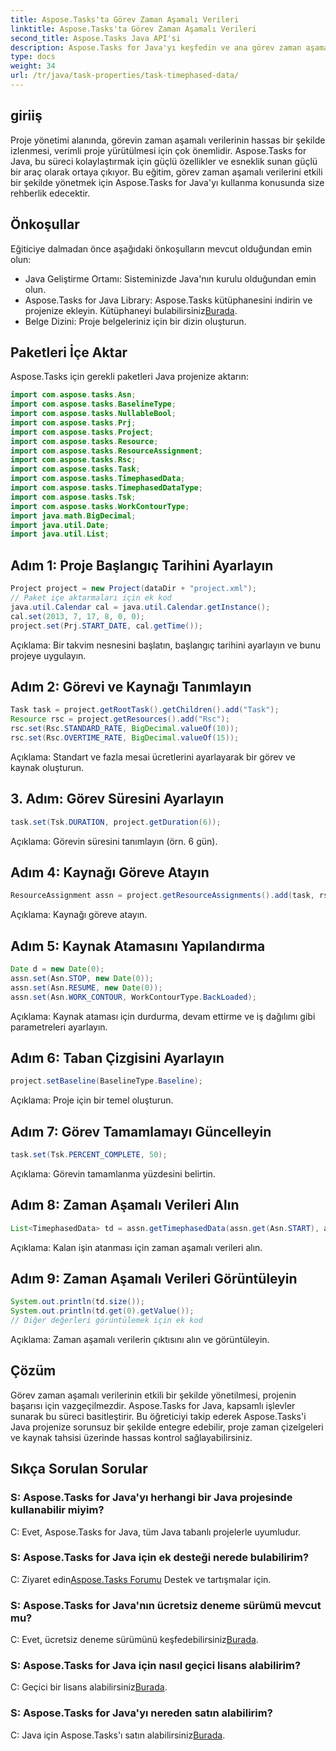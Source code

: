 ```yaml
---
title: Aspose.Tasks'ta Görev Zaman Aşamalı Verileri
linktitle: Aspose.Tasks'ta Görev Zaman Aşamalı Verileri
second_title: Aspose.Tasks Java API'si
description: Aspose.Tasks for Java'yı keşfedin ve ana görev zaman aşamalı veri yönetimini keşfedin. Kitaplığı indirin, ücretsiz deneme sürümünün keyfini çıkarın ve proje takibinizi kolaylaştırın.
type: docs
weight: 34
url: /tr/java/task-properties/task-timephased-data/
---
```

## giriiş
Proje yönetimi alanında, görevin zaman aşamalı verilerinin hassas bir şekilde izlenmesi, verimli proje yürütülmesi için çok önemlidir. Aspose.Tasks for Java, bu süreci kolaylaştırmak için güçlü özellikler ve esneklik sunan güçlü bir araç olarak ortaya çıkıyor. Bu eğitim, görev zaman aşamalı verilerini etkili bir şekilde yönetmek için Aspose.Tasks for Java'yı kullanma konusunda size rehberlik edecektir.
## Önkoşullar
Eğiticiye dalmadan önce aşağıdaki önkoşulların mevcut olduğundan emin olun:
- Java Geliştirme Ortamı: Sisteminizde Java'nın kurulu olduğundan emin olun.
-  Aspose.Tasks for Java Library: Aspose.Tasks kütüphanesini indirin ve projenize ekleyin. Kütüphaneyi bulabilirsiniz[Burada](https://releases.aspose.com/tasks/java/).
- Belge Dizini: Proje belgeleriniz için bir dizin oluşturun.
## Paketleri İçe Aktar
Aspose.Tasks için gerekli paketleri Java projenize aktarın:
```java
import com.aspose.tasks.Asn;
import com.aspose.tasks.BaselineType;
import com.aspose.tasks.NullableBool;
import com.aspose.tasks.Prj;
import com.aspose.tasks.Project;
import com.aspose.tasks.Resource;
import com.aspose.tasks.ResourceAssignment;
import com.aspose.tasks.Rsc;
import com.aspose.tasks.Task;
import com.aspose.tasks.TimephasedData;
import com.aspose.tasks.TimephasedDataType;
import com.aspose.tasks.Tsk;
import com.aspose.tasks.WorkContourType;
import java.math.BigDecimal;
import java.util.Date;
import java.util.List;
```
## Adım 1: Proje Başlangıç Tarihini Ayarlayın
```java
Project project = new Project(dataDir + "project.xml");
// Paket içe aktarmaları için ek kod
java.util.Calendar cal = java.util.Calendar.getInstance();
cal.set(2013, 7, 17, 8, 0, 0);
project.set(Prj.START_DATE, cal.getTime());
```
Açıklama: Bir takvim nesnesini başlatın, başlangıç tarihini ayarlayın ve bunu projeye uygulayın.
## Adım 2: Görevi ve Kaynağı Tanımlayın
```java
Task task = project.getRootTask().getChildren().add("Task");
Resource rsc = project.getResources().add("Rsc");
rsc.set(Rsc.STANDARD_RATE, BigDecimal.valueOf(10));
rsc.set(Rsc.OVERTIME_RATE, BigDecimal.valueOf(15));
```
Açıklama: Standart ve fazla mesai ücretlerini ayarlayarak bir görev ve kaynak oluşturun.
## 3. Adım: Görev Süresini Ayarlayın
```java
task.set(Tsk.DURATION, project.getDuration(6));
```
Açıklama: Görevin süresini tanımlayın (örn. 6 gün).
## Adım 4: Kaynağı Göreve Atayın
```java
ResourceAssignment assn = project.getResourceAssignments().add(task, rsc);
```
Açıklama: Kaynağı göreve atayın.
## Adım 5: Kaynak Atamasını Yapılandırma
```java
Date d = new Date(0);
assn.set(Asn.STOP, new Date(0));
assn.set(Asn.RESUME, new Date(0));
assn.set(Asn.WORK_CONTOUR, WorkContourType.BackLoaded);
```
Açıklama: Kaynak ataması için durdurma, devam ettirme ve iş dağılımı gibi parametreleri ayarlayın.
## Adım 6: Taban Çizgisini Ayarlayın
```java
project.setBaseline(BaselineType.Baseline);
```
Açıklama: Proje için bir temel oluşturun.
## Adım 7: Görev Tamamlamayı Güncelleyin
```java
task.set(Tsk.PERCENT_COMPLETE, 50);
```
Açıklama: Görevin tamamlanma yüzdesini belirtin.
## Adım 8: Zaman Aşamalı Verileri Alın
```java
List<TimephasedData> td = assn.getTimephasedData(assn.get(Asn.START), assn.get(Asn.FINISH), TimephasedDataType.AssignmentRemainingWork).toList();
```
Açıklama: Kalan işin atanması için zaman aşamalı verileri alın.
## Adım 9: Zaman Aşamalı Verileri Görüntüleyin
```java
System.out.println(td.size());
System.out.println(td.get(0).getValue());
// Diğer değerleri görüntülemek için ek kod
```
Açıklama: Zaman aşamalı verilerin çıktısını alın ve görüntüleyin.
## Çözüm
Görev zaman aşamalı verilerinin etkili bir şekilde yönetilmesi, projenin başarısı için vazgeçilmezdir. Aspose.Tasks for Java, kapsamlı işlevler sunarak bu süreci basitleştirir. Bu öğreticiyi takip ederek Aspose.Tasks'i Java projenize sorunsuz bir şekilde entegre edebilir, proje zaman çizelgeleri ve kaynak tahsisi üzerinde hassas kontrol sağlayabilirsiniz.
## Sıkça Sorulan Sorular
### S: Aspose.Tasks for Java'yı herhangi bir Java projesinde kullanabilir miyim?
C: Evet, Aspose.Tasks for Java, tüm Java tabanlı projelerle uyumludur.
### S: Aspose.Tasks for Java için ek desteği nerede bulabilirim?
 C: Ziyaret edin[Aspose.Tasks Forumu](https://forum.aspose.com/c/tasks/15) Destek ve tartışmalar için.
### S: Aspose.Tasks for Java'nın ücretsiz deneme sürümü mevcut mu?
 C: Evet, ücretsiz deneme sürümünü keşfedebilirsiniz[Burada](https://releases.aspose.com/).
### S: Aspose.Tasks for Java için nasıl geçici lisans alabilirim?
 C: Geçici bir lisans alabilirsiniz[Burada](https://purchase.aspose.com/temporary-license/).
### S: Aspose.Tasks for Java'yı nereden satın alabilirim?
 C: Java için Aspose.Tasks'ı satın alabilirsiniz[Burada](https://purchase.aspose.com/buy).